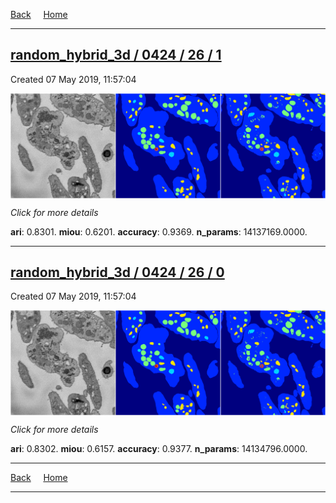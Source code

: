 
[Back](..)&nbsp;&nbsp;&nbsp;&nbsp;&nbsp;[Home](https://leapmanlab.github.io/snapshots)

---

<div class="summary"><a href="1"><h2>random_hybrid_3d / 0424 / 26 / 1</h2></a><p>Created 07 May 2019, 11:57:04
</p><a href="1"><img src="1/media/summary.png" align="center"></a><p>
<i>Click for more details</i>
</p></div>

**ari**: 0.8301. **miou**: 0.6201. **accuracy**: 0.9369. **n_params**: 14137169.0000. 

---

<div class="summary"><a href="0"><h2>random_hybrid_3d / 0424 / 26 / 0</h2></a><p>Created 07 May 2019, 11:57:04
</p><a href="0"><img src="0/media/summary.png" align="center"></a><p>
<i>Click for more details</i>
</p></div>

**ari**: 0.8302. **miou**: 0.6157. **accuracy**: 0.9377. **n_params**: 14134796.0000. 

---

[Back](..)&nbsp;&nbsp;&nbsp;&nbsp;&nbsp;[Home](https://leapmanlab.github.io/snapshots)

---